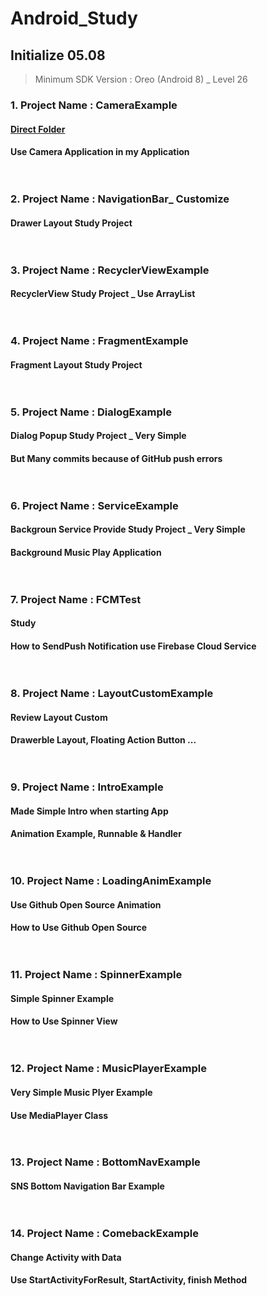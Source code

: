 # Android_Study
## Initialize 05.08 <br>
> Minimum SDK Version : Oreo (Android 8) _ Level 26
### 1. Project Name : CameraExample <br>
#### <a href="./CameraExmaple">Direct Folder</a>
#### Use Camera Application in my Application <br><br><br>

### 2. Project Name : NavigationBar_ Customize <br>
#### Drawer Layout Study Project <br><br><br>

### 3. Project Name : RecyclerViewExample <br>
#### RecyclerView Study Project _ Use ArrayList <br><br><br>

### 4. Project Name : FragmentExample <br>
#### Fragment Layout Study Project <br><br><br>

### 5. Project Name : DialogExample <br>
#### Dialog Popup Study Project _ Very Simple <br>
#### But Many commits because of GitHub push errors <br><br><br>

### 6. Project Name : ServiceExample <br>
#### Backgroun Service Provide Study Project _ Very Simple <br>
#### Background Music Play Application <br><br><br>

### 7. Project Name : FCMTest <br>
#### Study <br>
#### How to SendPush Notification use Firebase Cloud Service <br><br><br>

### 8. Project Name : LayoutCustomExample <br>
#### Review Layout Custom <br>
#### Drawerble Layout, Floating Action Button ... <br><br><br>

### 9. Project Name : IntroExample <br>
#### Made Simple Intro when starting App <br>
#### Animation Example, Runnable & Handler <br><br><br>

### 10. Project Name : LoadingAnimExample <br>
#### Use Github Open Source Animation <br>
#### How to Use Github Open Source <br><br><br>

### 11. Project Name : SpinnerExample <br>
#### Simple Spinner Example <br>
#### How to Use Spinner View <br><br><br>

### 12. Project Name : MusicPlayerExample <br>
#### Very Simple Music Plyer Example <br>
#### Use MediaPlayer Class <br><br><br>

### 13. Project Name : BottomNavExample <br>
#### SNS Bottom Navigation Bar Example <br><br><br>

### 14. Project Name : ComebackExample <br>
#### Change Activity with Data <br>
#### Use StartActivityForResult, StartActivity, finish Method <br><br><br>
